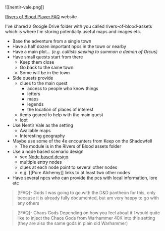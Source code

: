 ![[nentir-vale.png]]

[Rivers of Blood Player FAQ](https://dynamic-trifle-5c52ff.netlify.app/) website

I've shared a Google Drive folder with you called rivers-of-blood-assets which is where I'm storing potentially useful maps and images etc.

- Base the adventure from a single town
- Have a half dozen important npcs in the town or nearby
- Have a main plot... *(e.g. cultists seeking to summon a demon of Orcus)*
- Have small quests start from there
	- Keep them close
	- Go back to the same town
	- Some will be in the town
- Side quests provide
	- clues to the main quest
		- access to people who know things
		- letters
		- maps
		- legends
		- the location of places of interest
	- items geared to help with the main quest
	- loot
- Use Nentir Vale as the setting
	- Available maps
	- Interesting geography
- Maybe use some of the 4e encounters from Keep on the Shadowfell
	- The module is in the Rivers of Blood assets folder
- Use a node based scenario design
	- see [Node based design](https://thealexandrian.net/wordpress/7985/roleplaying-games/node-based-scenario-design-part-3-inverting-the-three-clue-rule)
	- multiple entry nodes
	- clues at each node point to several other nodes
	- e.g. [[Pure Alchemy]] links to at least two other nodes
- Have several npcs who can provide the pcs with local information, lore etc

> [!FAQ]- Gods
> I was going to go with the D&D  pantheon for this, only because it is already fully documented, but am very happy to go  with any others

> [!FAQ]- Chaos Gods
> Depending on how you feel about it I would quite like to inject the Chaos Gods from Warhammer 40K into this setting (they are also the same gods in plain old Warhammer)